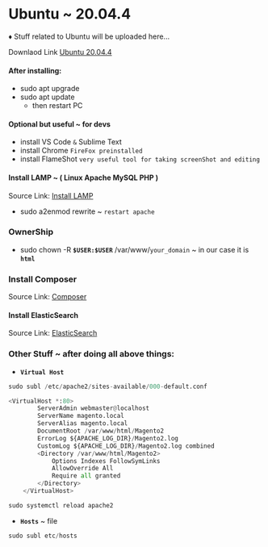 # Ubuntu ~ 20.04.4

♦ Stuff related to Ubuntu will be uploaded here...

Downlaod Link [Ubuntu 20.04.4](https://releases.ubuntu.com/20.04.4/)

#### After installing:
* sudo apt upgrade
* sudo apt update
  * then restart PC

#### Optional but useful ~ for devs
* install VS Code `&` Sublime Text
* install Chrome `FireFox preinstalled`
* install FlameShot `very useful tool for taking screenShot and editing`

#### Install LAMP ~ ( Linux Apache MySQL PHP ) 
Source Link: [Install LAMP](https://www.digitalocean.com/community/tutorials/how-to-install-linux-apache-mysql-php-lamp-stack-on-ubuntu-20-04)
* sudo a2enmod rewrite ~ `restart apache`

### OwnerShip
* sudo chown -R **`$USER:$USER`** /var/www/`your_domain` ~ in our case it is **`html`**

### Install Composer
Source Link: [Composer](https://www.digitalocean.com/community/tutorials/how-to-install-and-use-composer-on-ubuntu-20-04)

#### Install ElasticSearch
Source Link: [ElasticSearch](https://www.digitalocean.com/community/tutorials/how-to-install-and-configure-elasticsearch-on-ubuntu-20-04)

### Other Stuff ~ after doing all above things:

* **`Virtual Host`**
```python
sudo subl /etc/apache2/sites-available/000-default.conf
```
```python
<VirtualHost *:80>
        ServerAdmin webmaster@localhost
        ServerName magento.local
        ServerAlias magento.local
        DocumentRoot /var/www/html/Magento2
        ErrorLog ${APACHE_LOG_DIR}/Magento2.log
        CustomLog ${APACHE_LOG_DIR}/Magento2.log combined
        <Directory /var/www/html/Magento2>
            Options Indexes FollowSymLinks
            AllowOverride All
            Require all granted
        </Directory>
    </VirtualHost>
```
```php
sudo systemctl reload apache2
```
* **`Hosts`** ~ file
```javascript
sudo subl etc/hosts
``` 


